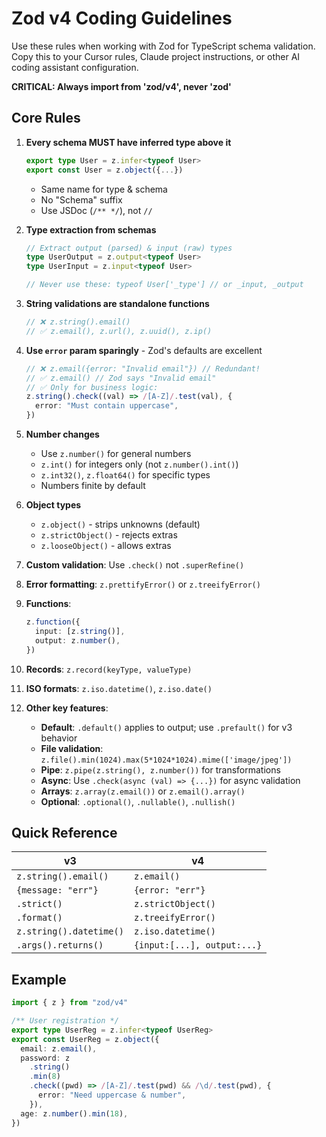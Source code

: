 # Zod v4 Coding Guidelines

Use these rules when working with Zod for TypeScript schema validation. Copy this to your Cursor rules, Claude project instructions, or other AI coding assistant configuration.

**CRITICAL: Always import from 'zod/v4', never 'zod'**

## Core Rules

1. **Every schema MUST have inferred type above it**

   ```typescript
   export type User = z.infer<typeof User>
   export const User = z.object({...})
   ```

   - Same name for type & schema
   - No "Schema" suffix
   - Use JSDoc (`/** */`), not `//`

2. **Type extraction from schemas**

   ```typescript
   // Extract output (parsed) & input (raw) types
   type UserOutput = z.output<typeof User>
   type UserInput = z.input<typeof User>

   // Never use these: typeof User['_type'] // or _input, _output
   ```

3. **String validations are standalone functions**

   ```typescript
   // ❌ z.string().email()
   // ✅ z.email(), z.url(), z.uuid(), z.ip()
   ```

4. **Use `error` param sparingly** - Zod's defaults are excellent

   ```typescript
   // ❌ z.email({error: "Invalid email"}) // Redundant!
   // ✅ z.email() // Zod says "Invalid email"
   // ✅ Only for business logic:
   z.string().check((val) => /[A-Z]/.test(val), {
     error: "Must contain uppercase",
   })
   ```

5. **Number changes**

   - Use `z.number()` for general numbers
   - `z.int()` for integers only (not `z.number().int()`)
   - `z.int32()`, `z.float64()` for specific types
   - Numbers finite by default

6. **Object types**

   - `z.object()` - strips unknowns (default)
   - `z.strictObject()` - rejects extras
   - `z.looseObject()` - allows extras

7. **Custom validation**: Use `.check()` not `.superRefine()`

8. **Error formatting**: `z.prettifyError()` or `z.treeifyError()`

9. **Functions**:

   ```typescript
   z.function({
     input: [z.string()],
     output: z.number(),
   })
   ```

10. **Records**: `z.record(keyType, valueType)`

11. **ISO formats**: `z.iso.datetime()`, `z.iso.date()`

12. **Other key features**:
    - **Default**: `.default()` applies to output; use `.prefault()` for v3 behavior
    - **File validation**: `z.file().min(1024).max(5*1024*1024).mime(['image/jpeg'])`
    - **Pipe**: `z.pipe(z.string(), z.number())` for transformations
    - **Async**: Use `.check(async (val) => {...})` for async validation
    - **Arrays**: `z.array(z.email())` or `z.email().array()`
    - **Optional**: `.optional()`, `.nullable()`, `.nullish()`

## Quick Reference

| v3                      | v4                          |
| ----------------------- | --------------------------- |
| `z.string().email()`    | `z.email()`                 |
| `{message: "err"}`      | `{error: "err"}`            |
| `.strict()`             | `z.strictObject()`          |
| `.format()`             | `z.treeifyError()`          |
| `z.string().datetime()` | `z.iso.datetime()`          |
| `.args().returns()`     | `{input:[...], output:...}` |

## Example

```typescript
import { z } from "zod/v4"

/** User registration */
export type UserReg = z.infer<typeof UserReg>
export const UserReg = z.object({
  email: z.email(),
  password: z
    .string()
    .min(8)
    .check((pwd) => /[A-Z]/.test(pwd) && /\d/.test(pwd), {
      error: "Need uppercase & number",
    }),
  age: z.number().min(18),
})
```
